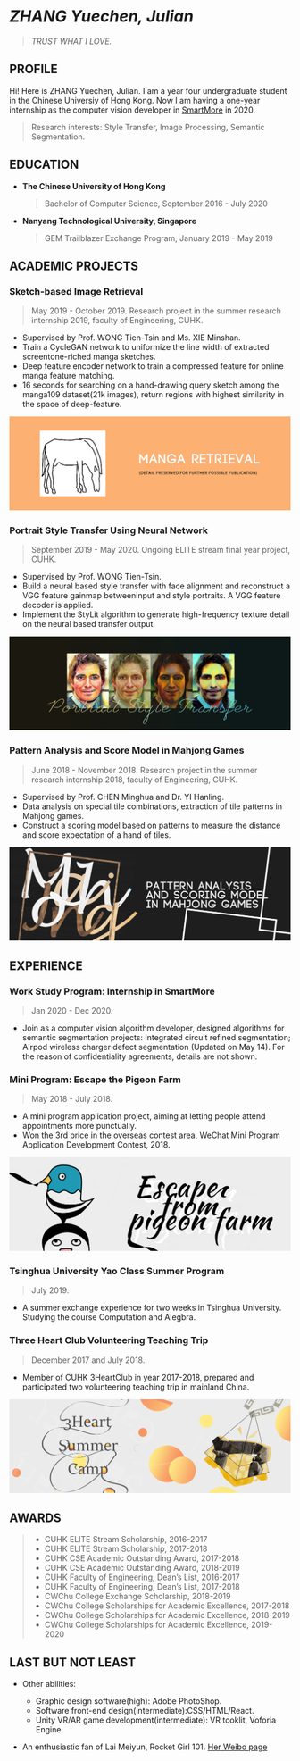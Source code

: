 # *ZHANG Yuechen, Julian*
>*TRUST WHAT I LOVE.*

## PROFILE
Hi! Here is ZHANG Yuechen, Julian. I am a year four undergraduate student in the Chinese Universiy of Hong Kong. Now I am having a one-year internship as the computer vision developer in [SmartMore](https://www.smartmore.com) in 2020.
>Research interests: Style Transfer, Image Processing, Semantic Segmentation.

## EDUCATION
- **The Chinese University of Hong Kong**
  > Bachelor of Computer Science, September 2016 - July 2020
- **Nanyang Technological University, Singapore**
  > GEM Trailblazer Exchange Program, January 2019 - May 2019

## ACADEMIC PROJECTS
### Sketch-based Image Retrieval
>May 2019 - October 2019. Research project in the summer research internship 2019, faculty of Engineering, CUHK.
- Supervised by Prof. WONG Tien-Tsin and Ms. XIE Minshan.
- Train a CycleGAN network to uniformize the line width of extracted screentone-riched manga sketches. 
- Deep feature encoder network to train a compressed feature for online manga feature matching.
- 16 seconds for searching on a hand-drawing query sketch among the manga109 dataset(21k images), return regions with highest similarity in the space of deep-feature.
  
![Sketch-based Image Retrieval Using Region Proposal Network](/img/004.jpg "Sketch-based Image Retrieval Using Region Proposal Network")

### Portrait Style Transfer Using Neural Network
>September 2019 - May 2020. Ongoing ELITE stream final year project, CUHK.
- Supervised by Prof. WONG Tien-Tsin.
- Build a neural based style transfer with face alignment and reconstruct a VGG feature gainmap betweeninput and style portraits. A VGG feature decoder is applied.
- Implement the StyLit algorithm to generate high-frequency texture detail on the neural based transfer output.
  
![Portrait Style Transfer Using Neural Network](/img/005.jpg "Portrait Style Transfer Using Neural Network")

### Pattern Analysis and Score Model in Mahjong Games
>June 2018 - November 2018. Research project in the summer research internship 2018, faculty of Engineering, CUHK.
- Supervised by Prof. CHEN Minghua and Dr. YI Hanling.
- Data analysis on special tile combinations, extraction of tile patterns in Mahjong games.
- Construct a scoring model based on patterns to measure the distance and score expectation of a hand of tiles.

![Pattern Analysis and Score Model in Mahjong Games](/img/002.jpg "Pattern Analysis and Score Model in Mahjong Games")

## EXPERIENCE
### Work Study Program: Internship in SmartMore
>Jan 2020 - Dec 2020.
- Join as a computer vision algorithm developer, designed algorithms for semantic segmentation projects: Integrated circuit refined segmentation; Airpod wireless charger defect segmentation (Updated on May 14). For the reason of confidentiality agreements, details are not shown.

### Mini Program: Escape the Pigeon Farm
>May 2018 - July 2018. 
- A mini program application project, aiming at letting people attend appointments more punctually.
- Won the 3rd price in the overseas contest area, WeChat Mini Program Application Development Contest, 2018.

![Mini Program: Escape the Pigeon Farm](/img/001.jpg "Mini Program: Escape the Pigeon Farm")
### Tsinghua University Yao Class Summer Program
> July 2019.
- A summer exchange experience for two weeks in Tsinghua University. Studying the course Computation and Alegbra.

### Three Heart Club Volunteering Teaching Trip
> December 2017 and July 2018.
- Member of CUHK 3HeartClub in year 2017-2018, prepared and participated two volunteering teaching trip in mainland China.
  
![Mini Program: Escape the Pigeon Farm](/img/003.jpg "Mini Program: Escape the Pigeon Farm")

## AWARDS
> - CUHK ELITE Stream Scholarship, 2016-2017
> - CUHK ELITE Stream Scholarship, 2017-2018
> - CUHK CSE Academic Outstanding Award, 2017-2018
> - CUHK CSE Academic Outstanding Award, 2018-2019
> - CUHK Faculty of Engineering, Dean’s List, 2016-2017
> - CUHK Faculty of Engineering, Dean’s List, 2017-2018
> - CWChu College Exchange Scholarship, 2018-2019
> - CWChu College Scholarships for Academic Excellence, 2017-2018
> - CWChu College Scholarships for Academic Excellence, 2018-2019
> - CWChu College Scholarships for Academic Excellence, 2019-2020


## LAST BUT NOT LEAST
- Other abilities: 
  - Graphic design software(high): Adobe PhotoShop. 
  - Software front-end design(intermediate):CSS/HTML/React. 
  - Unity VR/AR game development(intermediate): VR tooklit, Voforia Engine.
  
- An enthusiastic fan of Lai Meiyun, Rocket Girl 101. [Her Weibo page](https://www.weibo.com/p/1004065541182601)
  


